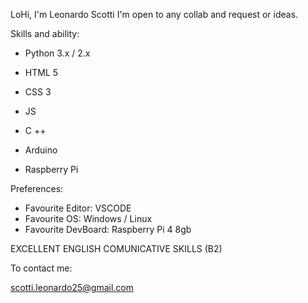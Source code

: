 LoHi, I'm Leonardo Scotti 
I'm open to any collab and request or ideas. 

Skills and ability:

- Python 3.x / 2.x
- HTML 5
- CSS 3
- JS
- C ++

- Arduino
- Raspberry Pi



Preferences:

- Favourite Editor: VSCODE
- Favourite OS: Windows / Linux
- Favourite DevBoard: Raspberry Pi 4 8gb

EXCELLENT ENGLISH COMUNICATIVE SKILLS (B2) 

To contact me:

scotti.leonardo25@gmail.com


